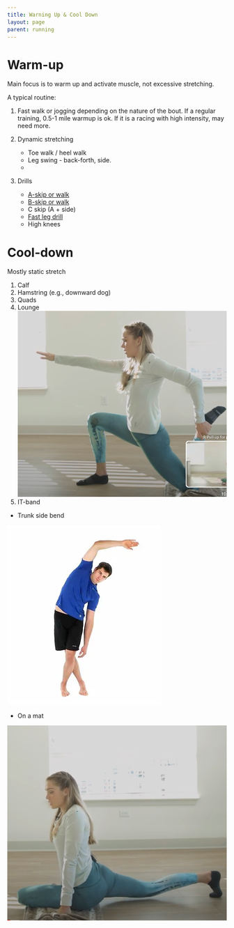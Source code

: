 ```yaml
---
title: Warning Up & Cool Down
layout: page
parent: running
---
```



# Warm-up  

Main focus is to warm up and activate  muscle, not excessive stretching.

A typical routine:

1. Fast walk or jogging depending on the nature of the bout. If a regular training, 0.5-1 mile warmup is ok.  If it is a racing with high intensity, may need more.
1. Dynamic stretching

    * Toe walk / heel walk
    * Leg swing - back-forth, side.
    *
1. Drills

    * [A-skip or walk](https://www.youtube.com/watch?v=0fz4tO3IDzU)
    * [B-skip or walk](https://www.youtube.com/watch?v=JeMBzS2ctK8)
    * C skip (A + side)
    * [Fast leg drill](https://www.youtube.com/watch?v=YmLMXo3xzPE&list=PLuQydQQRBwJ8Q7IFCljC7pNHr2ucdhJee&index=7)
    * High knees

# Cool-down

Mostly static stretch

1. Calf
1. Hamstring (e.g., downward dog)
1. Quads
1. Lounge
  ![lounge](/assets/images/running/stretch_lounge.png)
1. IT-band
  * Trunk side bend

  ![trunk side bend](/assets/images/running/stretch_trunk_side_bend.png)

  * On a mat

  ![on a math](/assets/images/running/stretch_it_band_on_mat.png)
